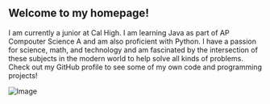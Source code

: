 ## Welcome to my homepage!

I am currently a junior at Cal High. I am learning Java as part of AP Compouter Science A and am also proficient with Python. I have a passion for science, math, and technology and am fascinated by the intersection of these subjects in the modern world to help solve all kinds of problems. Check out my GitHub profile to see some of my own code and programming projects!

![Image](https://avatars1.githubusercontent.com/u/59634524?s=460&v=4)
